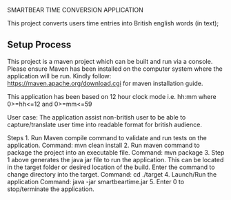 SMARTBEAR TIME CONVERSION APPLICATION

This project converts users time entries into British english words (in text);

Setup Process
--------------
This project is a maven project which can be built and run via a console.
Please ensure Maven has been installed on the computer system where the application will be run.
Kindly follow:  https://maven.apache.org/download.cgi for maven installation guide.

This application has been based on 12 hour clock mode i.e. hh:mm where 0>=hh<=12 and 0>=mm<=59

User case:
The application assist non-british user to be able to capture/translate user time into readable format for british audience.


Steps
    1. Run Maven compile command to validate and run tests on the application.
        Command: mvn clean install
    2. Run maven command to package the project into an executable file.
        Command: mvn package
    3. Step 1 above generates the java jar file to run the application. This can be located in the target folder or desired location of the build. 
        Enter the command to change directory into the target.
        Command: cd ./target
    4. Launch/Run the application
        Command: java -jar smartbeartime.jar
    5. Enter 0 to stop/terminate the application.
